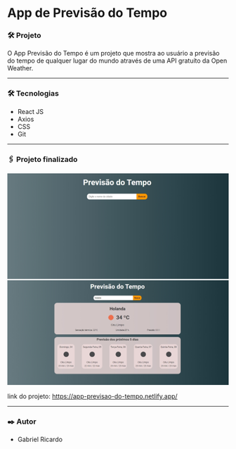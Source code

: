 # App de Previsão do Tempo


### 🛠 Projeto
O App Previsão do Tempo é um projeto que mostra ao usuário a previsão do tempo de qualquer lugar do mundo através de uma API gratuíto da Open Weather.
<hr>


### 🛠 Tecnologias

- React JS
- Axios
- CSS
- Git
<hr>


### 🖇️ Projeto finalizado

<img src="./src/assets/telainicial.jpeg "/>
<img src="./src/assets/telainiciada.jpeg "/>

link do projeto: https://app-previsao-do-tempo.netlify.app/
<hr>


### ✒️ Autor

- Gabriel Ricardo
